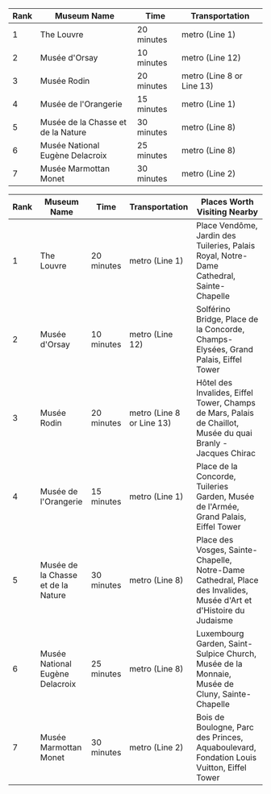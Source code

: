 | Rank | Museum Name | Time | Transportation |
|------|-------------|------|---------------|
| 1    | The Louvre  | 20 minutes | metro (Line 1) |
| 2    | Musée d'Orsay | 10 minutes | metro (Line 12) |
| 3    | Musée Rodin | 20 minutes | metro (Line 8 or Line 13) |
| 4    | Musée de l'Orangerie | 15 minutes | metro (Line 1) |
| 5    | Musée de la Chasse et de la Nature | 30 minutes | metro (Line 8) |
| 6    | Musée National Eugène Delacroix | 25 minutes | metro (Line 8) |
| 7    | Musée Marmottan Monet | 30 minutes | metro (Line 2) |



| Rank | Museum Name | Time | Transportation | Places Worth Visiting Nearby |
|------|-------------|------|---------------|------------------------------|
| 1    | The Louvre  | 20 minutes | metro (Line 1) | Place Vendôme, Jardin des Tuileries, Palais Royal, Notre-Dame Cathedral, Sainte-Chapelle |
| 2    | Musée d'Orsay | 10 minutes | metro (Line 12) | Solférino Bridge, Place de la Concorde, Champs-Elysées, Grand Palais, Eiffel Tower |
| 3    | Musée Rodin | 20 minutes | metro (Line 8 or Line 13) | Hôtel des Invalides, Eiffel Tower, Champs de Mars, Palais de Chaillot, Musée du quai Branly - Jacques Chirac |
| 4    | Musée de l'Orangerie | 15 minutes | metro (Line 1) | Place de la Concorde, Tuileries Garden, Musée de l'Armée, Grand Palais, Eiffel Tower |
| 5    | Musée de la Chasse et de la Nature | 30 minutes | metro (Line 8) | Place des Vosges, Sainte-Chapelle, Notre-Dame Cathedral, Place des Invalides, Musée d'Art et d'Histoire du Judaisme |
| 6    | Musée National Eugène Delacroix | 25 minutes | metro (Line 8) | Luxembourg Garden, Saint-Sulpice Church, Musée de la Monnaie, Musée de Cluny, Sainte-Chapelle |
| 7    | Musée Marmottan Monet | 30 minutes | metro (Line 2) | Bois de Boulogne, Parc des Princes, Aquaboulevard, Fondation Louis Vuitton, Eiffel Tower |
